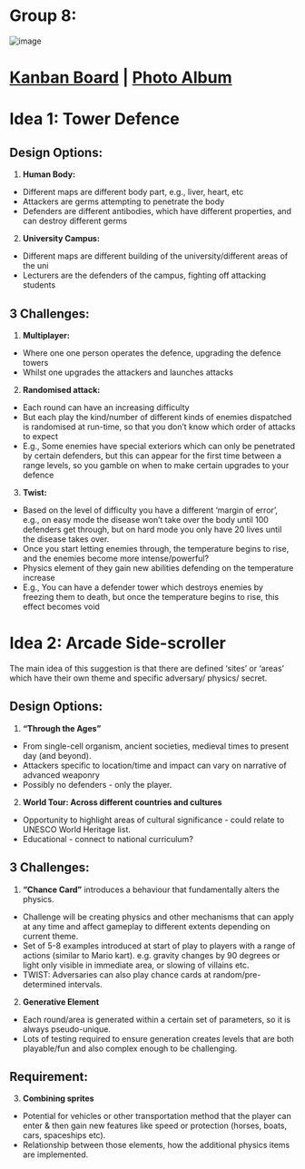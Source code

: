 # Group 8:
![image](https://github.com/UoB-COMSM0110/2024-group-8/assets/117166891/c84a4952-3bef-4fa6-9d88-e8a353425535)

# [Kanban Board](https://dramatic-clutch-d0e.notion.site/Group-8-Agile-Project-Management-bb06c2d090f543f9b2f2d0bc953f3d08) | [Photo Album](https://photos.app.goo.gl/bzxtsnzj8zHpwrJ6A)

# Idea 1: Tower Defence

## Design Options:

1. **Human Body:** 
- Different maps are different body part, e.g., liver, heart, etc
- Attackers are germs attempting to penetrate the body
- Defenders are different antibodies, which have different properties, and can destroy different germs
2. **University Campus:**
- Different maps are different building of the university/different areas of the uni
- Lecturers are the defenders of the campus, fighting off attacking students

## **3 Challenges:**

1. **Multiplayer:** 
- Where one one person operates the defence, upgrading the defence towers
- Whilst one upgrades the attackers and launches attacks

2. **Randomised attack:** 
- Each round can have an increasing difficulty
- But each play the kind/number of different kinds of enemies dispatched is randomised at run-time, so that you don’t know which order of attacks to expect
- E.g., Some enemies have special exteriors which can only be penetrated by certain defenders, but this can appear for the first time between a range levels, so you gamble on when to make certain upgrades to your defence

3. **Twist:** 
- Based on the level of difficulty you have a different ‘margin of error’, e.g., on easy mode the disease won’t take over the body until 100 defenders get through, but on hard mode you only have 20 lives until the disease takes over.
- Once you start letting enemies through, the temperature begins to rise, and the enemies become more intense/powerful?
- Physics element of they gain new abilities defending on the temperature increase
- E.g., You can have a defender tower which destroys enemies by freezing them to death, but once the temperature begins to rise, this effect becomes void

# Idea 2: Arcade Side-scroller

The main idea of this suggestion is that there are defined ‘sites’ or ‘areas’ which have their own theme and specific adversary/ physics/ secret.

## Design Options:

1. **“Through the Ages”** 
- From single-cell organism, ancient societies, medieval times to present day (and beyond).
- Attackers specific to location/time and impact can vary on narrative of advanced weaponry
- Possibly no defenders - only the player.

2. **World Tour: Across different countries and cultures**
- Opportunity to highlight areas of cultural significance - could relate to UNESCO World Heritage list.
- Educational - connect to national curriculum?

## 3 Challenges:

1. **“Chance Card”**
introduces a behaviour that fundamentally alters the physics. 
- Challenge will be creating physics and other mechanisms that can apply at any time and affect gameplay to different extents depending on current theme.
- Set of 5-8 examples introduced at start of play to players with a range of actions (similar to Mario kart). e.g. gravity changes by 90 degrees or light only visible in immediate area, or slowing of villains etc.
- TWIST: Adversaries can also play chance cards at random/pre-determined intervals.

2. **Generative Element**
- Each round/area is generated within a certain set of parameters, so it is always pseudo-unique.
- Lots of testing required to ensure generation creates levels that are both playable/fun and also complex enough to be challenging.


## Requirement:

3. **Combining sprites**
- Potential for vehicles or other transportation method that the player can enter & then gain new features like speed or protection (horses, boats, cars, spaceships etc).
- Relationship between those elements, how the additional physics items are implemented.
